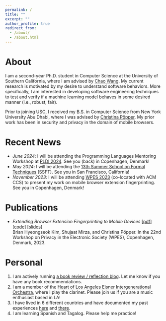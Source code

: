 ```yaml
---
permalink: /
title: ""
excerpt: ""
author_profile: true
redirect_from: 
  - /about/
  - /about.html
---
```


About
======
I am a second-year Ph.D. student in Computer Science at the University of Southern California, where I am advised by [Chao Wang](https://sites.usc.edu/chaowang/). My current research is motivated by my desire to understand software behaviors. More specifically, I am interested in developing software engineering techniques to test and verify if a machine learning model behaves in some desired manner (i.e., robust, fair).

Prior to joining USC, I received my B.S. in Computer Science from New York University Abu Dhabi, where I was advised by [Christina Pöpper](https://poepper.net/). My prior work has been in security and privacy in the domain of mobile browsers.

Recent News
======
* *June 2024*: I will be attending the Programming Languages Mentoring Workshop at [PLDI 2024](https://pldi24.sigplan.org). See you (back) in Copenhagen, Denmark!
* *May 2024*: I will be attending the [13th Summer School on Formal Techniques](https://fm.csl.sri.com/SSFT24/) (SSFT). See you in San Francisco, California!
* *November 2023*: I will be attending [WPES 2023](https://www.wpes2023.conf.kth.se/) (co-located with ACM CCS) to present my work on mobile browser extension fingerprinting. See you in Copenhagen, Denmark!

Publications
======
* *Extending Browser Extension Fingerprinting to Mobile Devices* [[pdf]](https://briankim113.github.io/files/wpes23.pdf) [[code]](https://github.com/briankim113/WPES2023-Artifact) [[slides]](https://briankim113.github.io/files/wpes23-slides.pdf)
<br> Brian Hyeongseok Kim, Shujaat Mirza, and Christina Pöpper. In the 22nd Workshop on Privacy in the Electronic Society (WPES), Copenhagen, Denmark, 2023.

Personal
======
1. I am actively running [a book review / reflection blog](https://brianreadsbooks.wordpress.com/). Let me know if you have any book recommendations.
2. I am a member of the [Heart of Los Angeles Eisner Intergenerational Orchestra](https://www.holaio.org/), where I play the clarinet. Please join us if you are a music enthusiast based in LA!
3. I have lived in 6 different countries and have documented my past experiences [here](https://briankim113.wixsite.com/ciao-italia) and [there](https://briankim113.wixsite.com/nyuad).
4. I am learning Spanish and Tagalog. Please help me practice!
